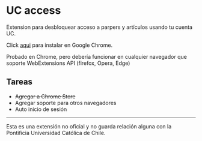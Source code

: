 # UC access

Extension para desbloquear acceso a parpers y artículos usando tu cuenta UC.

Click [aqui](https://chrome.google.com/webstore/detail/uc-access/leoijilpkelhgbhkneanedjffjhedcoa) para instalar en Google Chrome.

Probado en Chrome, pero debería funcionar en cualquier navegador que soporte WebExtensions API (firefox, Opera, Edge)

## Tareas

* ~~Agregar a Chrome Store~~
* Agregar soporte para otros navegadores
* Auto inicio de sesión

-----
Esta es una extensión no oficial y no guarda relación alguna con la Pontificia Universidad Católica de Chile.
